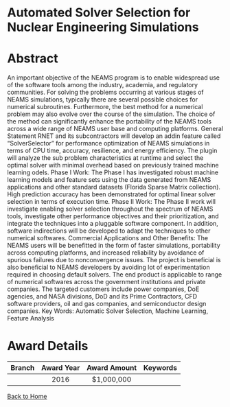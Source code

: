 
Automated Solver Selection for Nuclear Engineering Simulations
==============================================================

# Abstract


An important objective of the NEAMS program is to enable widespread use of the software tools among the industry, academia, and regulatory communities. For solving the problems occurring at various stages of NEAMS simulations, typically there are several possible choices for numerical subroutines. Furthermore, the best method for a numerical problem may also evolve over the course of the simulation. The choice of the method can significantly enhance the portability of the NEAMS tools across a wide range of NEAMS user base and computing platforms. General Statement RNET and its subcontractors will develop an addin feature called “SolverSelector” for performance optimization of NEAMS simulations in terms of CPU time, accuracy, resilience, and energy efficiency. The plugin will analyze the sub problem characteristics at runtime and select the optimal solver with minimal overhead based on previously trained machine learning odels. Phase I Work: The Phase I has investigated robust machine learning models and feature sets using the data generated from NEAMS applications and other standard datasets (Florida Sparse Matrix collection). High prediction accuracy has been demonstrated for optimal linear solver selection in terms of execution time. Phase II Work: The Phase II work will investigate enabling solver selection throughout the spectrum of NEAMS tools, investigate other performance objectives and their prioritization, and integrate the techniques into a pluggable software component. In addition, software indirections will be developed to adapt the techniques to other numerical softwares. Commercial Applications and Other Benefits: The NEAMS users will be benefitted in the form of faster simulations, portability across computing
platforms, and increased reliability by avoidance of spurious failures due to nonconvergence issues. The project is beneficial is also beneficial to NEAMS developers by avoiding lot of experimentation required in choosing default solvers. The end product is applicable to range of numerical softwares across the government institutions and private companies. The targeted customers include power companies, DoE agencies, and NASA divisions, DoD and its Prime Contractors, CFD software providers, oil and gas companies, and semiconductor design companies. Key Words: Automatic Solver Selection, Machine Learning, Feature Analysis  

# Award Details

|Branch|Award Year|Award Amount|Keywords|
| :---: | :---: | :---: | :---: |
||2016|$1,000,000||
  
  


[Back to Home](https://github.com/chrischow/dod_sbir_awards/Reports/CC/#715)